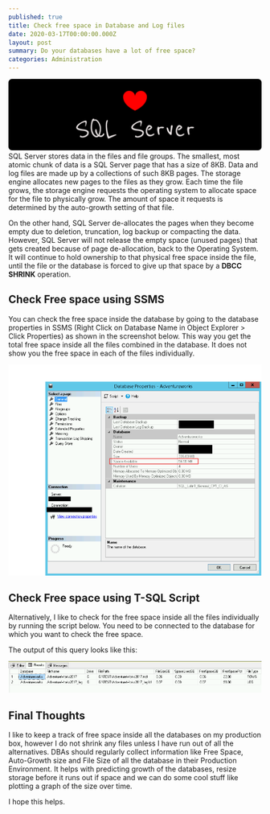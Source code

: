 ```yaml
---
published: true
title: Check free space in Database and Log files
date: 2020-03-17T00:00:00.000Z
layout: post
summary: Do your databases have a lot of free space?
categories: Administration
---
```

![Background](/img/love-sql-server.png)
SQL Server stores data in the files and file groups. The smallest, most atomic chunk of data is a SQL Server page that has a size of 8KB. Data and log files are made up by a collections of such 8KB pages. The storage engine allocates new pages to the files as they grow. Each time the file grows, the storage engine requests the operating system to allocate space for the file to physically grow. The amount of space it requests is determined by the auto-growth setting of that file.

On the other hand, SQL Server de-allocates the pages when they become empty due to deletion, truncation, log backup or compacting the data. However, SQL Server will not release the empty space (unused pages) that gets created because of page de-allocation, back to the Operating System. It will continue to hold ownership to that physical free space inside the file, until the file or the database is forced to give up that space by a **DBCC SHRINK** operation. 

## Check Free space using SSMS

You can check the free space inside the database by going to the database properties in SSMS (Right Click on Database Name in Object Explorer > Click Properties) as shown in the screenshot below. This way you get the total free space inside all the files combined in the database. It does not show you the free space in each of the files individually.

![Free Space using SSMS](/img/posts/2020-03-17-Check-free-space-in-Database-and-Log-files/free-space-using-ssms.png)

## Check Free space using T-SQL Script

Alternatively, I like to check for the free space inside all the files individually by running the script below. You need to be connected to the database for which you want to check the free space.

<script src="https://gist.github.com/relationaldba/05ae6c7bcea3d07bf81efaff24b65199.js"></script>

The output of this query looks like this:

![Free Space using TSQL](/img/posts/2020-03-17-Check-free-space-in-Database-and-Log-files/free-space-using-tsql.png)

## Final Thoughts

I like to keep a track of free space inside all the databases on my production box, however I do not shrink any files unless I have run out of all the alternatives. DBAs should regularly collect information like Free Space, Auto-Growth size and File Size of all the database in their Production Environment. It helps with predicting growth of the databases, resize storage before it runs out if space and we can do some cool stuff like plotting a graph of the size over time.

I hope this helps.